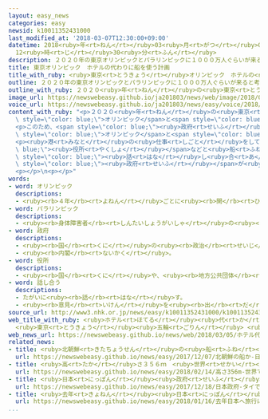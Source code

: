 ```yaml
---
layout: easy_news
categories: easy
newsid: k10011352431000
last_modified_at: '2018-03-07T12:30:00+09:00'
datetime: 2018<ruby>年<rt>ねん</rt></ruby>03<ruby>月<rt>がつ</rt></ruby>07<ruby>日<rt>にち</rt></ruby>
  12<ruby>時<rt>じ</rt></ruby>30<ruby>分<rt>ふん</rt></ruby>
description: ２０２０年の東京オリンピックとパラリンピックに１０００万人ぐらいが来ると考えられています。
title: 東京オリンピック　ホテルの代わりに船を使う計画
title_with_ruby: <ruby>東京<rt>とうきょう</rt></ruby>オリンピック　ホテルの<ruby>代<rt>か</rt></ruby>わりに<ruby>船<rt>ふね</rt></ruby>を<ruby>使<rt>つか</rt></ruby>う<ruby>計画<rt>けいかく</rt></ruby>
outline: ２０２０年の東京オリンピックとパラリンピックに１０００万人ぐらいが来ると考えられています。
outline_with_ruby: ２０２０<ruby>年<rt>ねん</rt></ruby>の<ruby>東京<rt>とうきょう</rt></ruby>オリンピックとパラリンピックに１０００<ruby>万<rt>まん</rt></ruby><ruby>人<rt>にん</rt></ruby>ぐらいが<ruby>来<rt>く</rt></ruby>ると<ruby>考<rt>かんが</rt></ruby>えられています。
image_url: https://newswebeasy.github.io/ja201803/news/web/image/2018/03/05/K10011352431_1803051815_1803051816_01_02.jpg
voice_url: https://newswebeasy.github.io/ja201803/news/easy/voice/2018/03/07/k10011352431000.mp3
content_with_ruby: "<p>２０２０<ruby>年<rt>ねん</rt></ruby>の<ruby>東京<rt>とうきょう</rt></ruby><span\
  \ style=\"color: blue;\">オリンピック</span>と<span style=\"color: blue;\">パラリンピック</span>に１０００<ruby>万<rt>まん</rt></ruby><ruby>人<rt>にん</rt></ruby>ぐらいが<ruby>来<rt>く</rt></ruby>ると<ruby>考<rt>かんが</rt></ruby>えられています。しかし、<ruby>東京都<rt>とうきょうと</rt></ruby>とその<ruby>近<rt>ちか</rt></ruby>くにあるホテルや<ruby>旅館<rt>りょかん</rt></ruby>だけでは<ruby>部屋<rt>へや</rt></ruby>が<ruby>足<rt>た</rt></ruby>りない<ruby>心配<rt>しんぱい</rt></ruby>があります。</p>\n\
  <p>このため、<span style=\"color: blue;\"><ruby>政府<rt>せいふ</rt></ruby></span>はホテルのような<ruby>部屋<rt>へや</rt></ruby>がある<ruby>大<rt>おお</rt></ruby>きな<ruby>船<rt>ふね</rt></ruby>を<ruby>使<rt>つか</rt></ruby>おうと<ruby>考<rt>かんが</rt></ruby>えています。<ruby>東京都<rt>とうきょうと</rt></ruby>と<ruby>神奈川県<rt>かながわけん</rt></ruby>と<ruby>千葉県<rt>ちばけん</rt></ruby>にある５つの<ruby>港<rt>みなと</rt></ruby>で、<span\
  \ style=\"color: blue;\">オリンピック</span>と<span style=\"color: blue;\">パラリンピック</span>の<ruby>間<rt>あいだ</rt></ruby>、<ruby>船<rt>ふね</rt></ruby>に<ruby>泊<rt>と</rt></ruby>まることができるようにする<ruby>計画<rt>けいかく</rt></ruby>です。</p>\n\
  <p><ruby>港<rt>みなと</rt></ruby>の<ruby>仕事<rt>しごと</rt></ruby>をしている<span style=\"color:\
  \ blue;\"><ruby>役所<rt>やくしょ</rt></ruby></span>などと<ruby>船<rt>ふね</rt></ruby>の<ruby>会社<rt>かいしゃ</rt></ruby>などがこれから<span\
  \ style=\"color: blue;\"><ruby>話<rt>はな</rt></ruby>し<ruby>合<rt>あ</rt></ruby>い</span>ます。そして、<span\
  \ style=\"color: blue;\"><ruby>政府<rt>せいふ</rt></ruby></span>が<ruby>来年<rt>らいねん</rt></ruby>３<ruby>月<rt>がつ</rt></ruby>までに<ruby>新<rt>あたら</rt></ruby>しい<ruby>規則<rt>きそく</rt></ruby>を<ruby>作<rt>つく</rt></ruby>ることにしています。</p>\n\
  <p></p>\n<p></p>"
words:
- word: オリンピック
  descriptions:
  - <ruby><rb>４年</rb><rt>よねん</rt></ruby>ごとに<ruby><rb>開</rb><rt>ひら</rt></ruby>かれ、<ruby><rb>世界</rb><rt>せかい</rt></ruby>じゅうの<ruby><rb>国々</rb><rt>くにぐに</rt></ruby>から<ruby><rb>選手</rb><rt>せんしゅ</rt></ruby>が<ruby><rb>参加</rb><rt>さんか</rt></ruby>する<ruby><rb>競技大会</rb><rt>きょうぎたいかい</rt></ruby>。<ruby><rb>古代</rb><rt>こだい</rt></ruby>ギリシャのオリンピアで<ruby><rb>開</rb><rt>ひら</rt></ruby>かれた<ruby><rb>古代</rb><rt>こだい</rt></ruby>オリンピックにならって、フランスのクーベルタンの<ruby><rb>力</rb><rt>ちから</rt></ruby>で、１８９６<ruby><rb>年</rb><rt>ねん</rt></ruby>にギリシャのアテネで<ruby><rb>開</rb><rt>ひら</rt></ruby>かれたのが、<ruby><rb>近代</rb><rt>きんだい</rt></ruby>オリンピックの<ruby><rb>始</rb><rt>はじ</rt></ruby>まり。<ruby><rb>五輪</rb><rt>ごりん</rt></ruby>。
- word: パラリンピック
  descriptions:
  - <ruby><rb>身体障害者</rb><rt>しんたいしょうがいしゃ</rt></ruby>の<ruby><rb>国際</rb><rt>こくさい</rt></ruby>スポーツ<ruby><rb>大会</rb><rt>たいかい</rt></ruby>。<ruby><rb>４年</rb><rt>よねん</rt></ruby>に<ruby><rb>１度</rb><rt>いちど</rt></ruby>、オリンピック<ruby><rb>開催地</rb><rt>かいさいち</rt></ruby>で<ruby><rb>行</rb><rt>おこな</rt></ruby>われる。
- word: 政府
  descriptions:
  - <ruby><rb>国</rb><rt>くに</rt></ruby>の<ruby><rb>政治</rb><rt>せいじ</rt></ruby>を<ruby><rb>行</rb><rt>おこな</rt></ruby>うところ。
  - <ruby><rb>内閣</rb><rt>ないかく</rt></ruby>。
- word: 役所
  descriptions:
  - <ruby><rb>国</rb><rt>くに</rt></ruby>や、<ruby><rb>地方公共団体</rb><rt>ちほうこうきょうだんたい</rt></ruby>の<ruby><rb>仕事</rb><rt>しごと</rt></ruby>をする<ruby><rb>所</rb><rt>ところ</rt></ruby>。<ruby><rb>官庁</rb><rt>かんちょう</rt></ruby>。<ruby><rb>役場</rb><rt>やくば</rt></ruby>。
- word: 話し合う
  descriptions:
  - たがいに<ruby><rb>話</rb><rt>はな</rt></ruby>す。
  - <ruby><rb>意見</rb><rt>いけん</rt></ruby>を<ruby><rb>出</rb><rt>だ</rt></ruby>し<ruby><rb>合</rb><rt>あ</rt></ruby>う。
source_url: http://www3.nhk.or.jp/news/easy/k10011352431000/k10011352431000.html
web_title_with_ruby: <ruby>ホテル<rt>ほてる</rt></ruby><ruby>代<rt>か</rt></ruby>わりに<ruby>クルーズ<rt>くるーず</rt></ruby><ruby>船<rt>せん</rt></ruby>
  <ruby>東京<rt>とうきょう</rt></ruby><ruby>五輪<rt>ごりん</rt></ruby> <ruby>宿泊<rt>しゅくはく</rt></ruby><ruby>施設<rt>しせつ</rt></ruby><ruby>不足<rt>ぶそく</rt></ruby>の<ruby>懸念<rt>けねん</rt></ruby>で
web_news_url: https://newswebeasy.github.io/news/web/2018/03/05/ホテル代わりにクルーズ船-東京五輪-宿泊施設不足の懸念で
related_news:
- title: <ruby>北朝鮮<rt>きたちょうせん</rt></ruby>の<ruby>船<rt>ふね</rt></ruby>か　<ruby>日本<rt>にっぽん</rt></ruby>に<ruby>流<rt>なが</rt></ruby>されてくる<ruby>船<rt>ふね</rt></ruby>が<ruby>増<rt>ふ</rt></ruby>えている
  url: https://newswebeasy.github.io/news/easy/2017/12/07/北朝鮮の船か-日本に流されてくる船が増えている
- title: <ruby>高<rt>たか</rt></ruby>さ３５６ｍ　<ruby>世界<rt>せかい</rt></ruby>でいちばん<ruby>高<rt>たか</rt></ruby>いホテルがドバイにできる
  url: https://newswebeasy.github.io/news/easy/2018/02/14/高さ356m-世界でいちばん高いホテルがドバイにできる
- title: <ruby>日本<rt>にっぽん</rt></ruby><ruby>政府<rt>せいふ</rt></ruby>　タイで<ruby>新幹線<rt>しんかんせん</rt></ruby>を２０２５<ruby>年<rt>ねん</rt></ruby>に<ruby>走<rt>はし</rt></ruby>らせる<ruby>計画<rt>けいかく</rt></ruby>を<ruby>説明<rt>せつめい</rt></ruby>
  url: https://newswebeasy.github.io/news/easy/2017/12/18/日本政府-タイで新幹線を2025年に走らせる計画を説明
- title: <ruby>去年<rt>きょねん</rt></ruby><ruby>日本<rt>にっぽん</rt></ruby>へ<ruby>旅行<rt>りょこう</rt></ruby>に<ruby>来<rt>き</rt></ruby>た<ruby>外国人<rt>がいこくじん</rt></ruby>はいちばん<ruby>多<rt>おお</rt></ruby>い２８６９<ruby>万<rt>まん</rt></ruby><ruby>人<rt>にん</rt></ruby>
  url: https://newswebeasy.github.io/news/easy/2018/01/16/去年日本へ旅行に来た外国人はいちばん多い2869万人
...
```


